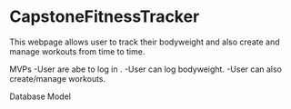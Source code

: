 # CapstoneFitnessTracker
This webpage allows user to track their bodyweight and also create and manage workouts from time to time.

MVPs
-User are abe to log in .
-User can log bodyweight.
-User can also create/manage workouts.



Database Model
